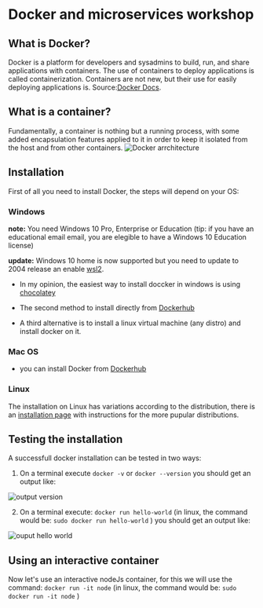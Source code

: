 # Docker and microservices workshop 

## What is Docker?
Docker is a platform for developers and sysadmins to build, run, and share applications with containers. The use of containers to deploy applications is called containerization. Containers are not new, but their use for easily deploying applications is. Source:[Docker Docs](https://docs.docker.com/get-started/). 

## What is a container?
Fundamentally, a container is nothing but a running process, with some added encapsulation features applied to it in order to keep it isolated from the host and from other containers.
![Docker arrchitecture](https://docs.docker.com/images/Container%402x.png)

## Installation

First of all you need to install Docker, the steps will depend on your OS:

### Windows 
**note:** You need Windows 10 Pro, Enterprise or Education (tip: if you have an educational email email, you are elegible to have a Windows 10 Education license)

**update:** Windows 10 home is now supported but you need to update to 2004 release an enable [wsl2](https://docs.microsoft.com/en-us/windows/wsl/wsl2-index).

* In my opinion,  the easiest way to install doccker in windows is using [chocolatey](https://chocolatey.org/packages/docker-desktop/2.3.0.4)

* The second method to install directly from [Dockerhub](https://docs.docker.com/docker-for-windows/install/)

* A third alternative is to install a linux virtual machine (any distro) and install docker on it.

### Mac OS

* you can install Docker from [Dockerhub](https://docs.docker.com/docker-for-mac/install/)

### Linux

The installation on Linux has variations according to the distribution,  there is an [installation page](https://docs.docker.com/engine/install/) with instructions for the more pupular distributions.

## Testing the installation

A successfull docker installation can be tested in two ways:

1. On a terminal execute  `docker -v` or `docker --version` you should get an output like:

![output version](http://i.imgur.com/EUKqOL2l.png)

2. On a terminal execute: `docker run hello-world` (in linux, the command would be: `sudo docker run hello-world` ) you should get an output like:

![ouput hello world](https://i.imgur.com/ZuDMpbY.png)


## Using an interactive container

Now let's use an interactive nodeJs container, for this we will use the command:  `docker run -it node` (in linux, the command would be: `sudo docker run -it node` )
